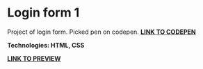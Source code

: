 # Login form 1

Project of login form. Picked pen on codepen.
<a href="https://codepen.io/karminkarmen/pen/brgOVo/">**LINK TO CODEPEN**</a>

**Technologies: HTML, CSS**

<a href="https://karminkarmen.github.io/login-form-1/">**LINK TO PREVIEW**</a>
